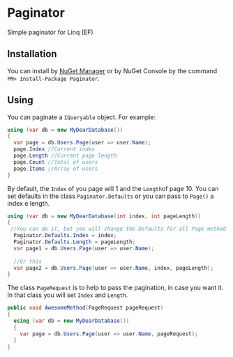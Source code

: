 # Paginator
Simple paginator for Linq (EF)

## Installation

You can install by [NuGet Manager](https://www.nuget.org/packages/Paginator/) or by NuGet Console by the command `PM> Install-Package Paginator`.

## Using

You can paginate a `IQueryable` object. For example:

```csharp
using (var db = new MyDearDatabase())
{
  var page = db.Users.Page(user => user.Name);
  page.Index //Current index
  page.Length //Current page length
  page.Count //Total of users
  page.Items //Array of users
}
```

By default, the `Index` of you page will 1 and the `Length`of page 10.
You can set defaults in the class `Paginator.Defaults` or you can pass to `Page()` a index e length.

```csharp
using (var db = new MyDearDatabase(int index, int pageLength))
{
 //You can do it, but you will change the Defaults for all Page method
  Paginator.Defaults.Index = index;
  Paginator.Defaults.Length = pageLength;
  var page1 = db.Users.Page(user => user.Name);
  
  //Or this
  var page2 = db.Users.Page(user => user.Name, index, pageLength);
}
```

The class `PageRequest` is to help to pass the pagination, in case you want it.
In that class you will set `Index` and `Length`.

```csharp
public void AwesomeMethod(PageRequest pageRequest)
{
  using (var db = new MyDearDatabase())
  {
    var page = db.Users.Page(user => user.Name, pageRequest);
  }
}
```
